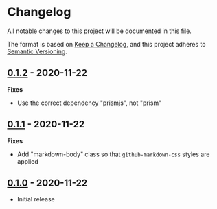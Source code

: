 # Changelog

All notable changes to this project will be documented in this file.

The format is based on [Keep a Changelog](https://keepachangelog.com/en/1.0.0/),
and this project adheres to [Semantic Versioning](https://semver.org/spec/v2.0.0.html).

## [0.1.2](https://github.com/metonym/svelte-readme/releases/tag/v0.1.2) - 2020-11-22

**Fixes**

- Use the correct dependency "prismjs", not "prism"

## [0.1.1](https://github.com/metonym/svelte-readme/releases/tag/v0.1.1) - 2020-11-22

**Fixes**

- Add "markdown-body" class so that `github-markdown-css` styles are applied

## [0.1.0](https://github.com/metonym/svelte-readme/releases/tag/v0.1.0) - 2020-11-22

- Initial release
